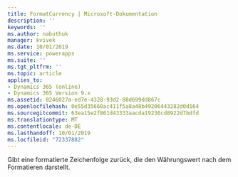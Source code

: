 ```yaml
---
title: FormatCurrency | Microsoft-Dokumentation
description: ''
keywords: ''
ms.author: nabuthuk
manager: kvivek
ms.date: 10/01/2019
ms.service: powerapps
ms.suite: ''
ms.tgt_pltfrm: ''
ms.topic: article
applies_to:
- Dynamics 365 (online)
- Dynamics 365 Version 9.x
ms.assetid: 0246027a-ed7e-4328-93d2-88d699dd867c
ms.openlocfilehash: 0e55d35660ac411f5a8a48b49206443282d0d164
ms.sourcegitcommit: 63ea15e2f861d43333aacda19230cd8922d7bdfd
ms.translationtype: MT
ms.contentlocale: de-DE
ms.lasthandoff: 10/01/2019
ms.locfileid: "72337882"
---
```

Gibt eine formatierte Zeichenfolge zurück, die den Währungswert nach dem Formatieren darstellt.
